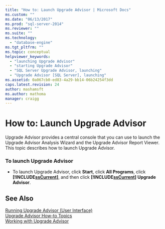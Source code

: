 ```yaml
---
title: "How to: Launch Upgrade Advisor | Microsoft Docs"
ms.custom: ""
ms.date: "06/13/2017"
ms.prod: "sql-server-2014"
ms.reviewer: ""
ms.suite: ""
ms.technology: 
  - "database-engine"
ms.tgt_pltfrm: ""
ms.topic: conceptual
helpviewer_keywords: 
  - "launching Upgrade Advisor"
  - "starting Upgrade Advisor"
  - "SQL Server Upgrade Advisor, launching"
  - "Upgrade Advisor [SQL Server], launching"
ms.assetid: 0a067cb0-ed83-4a29-bb14-06b24254f3dd
caps.latest.revision: 24
author: mashamsft
ms.author: mathoma
manager: craigg
---
```

# How to: Launch Upgrade Advisor
  Upgrade Advisor provides a central console that you can use to launch the Upgrade Advisor Analysis Wizard and the Upgrade Advisor Report Viewer. This topic describes how to launch Upgrade Advisor.  
  
### To launch Upgrade Advisor  
  
-   To launch Upgrade Advisor, click **Start**, click **All Programs**, click **[!INCLUDE[ssCurrent](../../includes/sscurrent-md.md)]**, and then click **[!INCLUDE[ssCurrent](../../includes/sscurrent-md.md)] Upgrade Advisor**.  
  
## See Also  
 [Running Upgrade Advisor &#40;User Interface&#41;](../../../2014/sql-server/install/running-upgrade-advisor-user-interface.md)   
 [Upgrade Advisor How-to Topics](../../../2014/sql-server/install/upgrade-advisor-how-to-topics.md)   
 [Working with Upgrade Advisor](../../../2014/sql-server/install/working-with-upgrade-advisor.md)  
  
  
